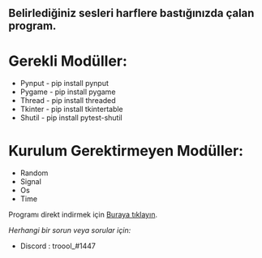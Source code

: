 ## Belirlediğiniz sesleri harflere bastığınızda çalan program.

# **Gerekli Modüller:**
- Pynput - pip install pynput
- Pygame - pip install pygame
- Thread - pip install threaded
- Tkinter - pip install tkintertable
- Shutil - pip install pytest-shutil

# **Kurulum Gerektirmeyen Modüller:**
- Random
- Signal
- Os
- Time


Programı direkt indirmek için [Buraya tıklayın](https://github.com/ahmetardaipek/KeybSound/raw/main/KeybSound.rar).


*Herhangi bir sorun veya sorular için:*
- Discord : troool_#1447
